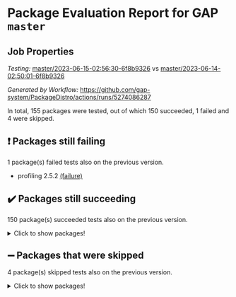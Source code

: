 # Package Evaluation Report for GAP `master`

## Job Properties

*Testing:* [master/2023-06-15-02:56:30-6f8b9326](https://github.com/gap-system/PackageDistro/blob/data/reports/master/2023-06-15-02:56:30-6f8b9326) vs [master/2023-06-14-02:50:01-6f8b9326](https://github.com/gap-system/PackageDistro/blob/data/reports/master/2023-06-14-02:50:01-6f8b9326)

*Generated by Workflow:* https://github.com/gap-system/PackageDistro/actions/runs/5274086287

In total, 155 packages were tested, out of which 150 succeeded, 1 failed and 4 were skipped.

## :exclamation: Packages still failing

1 package(s) failed tests also on the previous version.
- profiling 2.5.2 [(failure)](https://github.com/gap-system/PackageDistro/actions/runs/5274086287/jobs/9538382116)

## :heavy_check_mark: Packages still succeeding

150 package(s) succeeded tests also on the previous version.
<details><summary>Click to show packages!</summary>

- 4ti2interface 2023.02-04 [(success)](https://github.com/gap-system/PackageDistro/actions/runs/5274086287/jobs/9538369986)
- ace 5.6.2 [(success)](https://github.com/gap-system/PackageDistro/actions/runs/5274086287/jobs/9538370071)
- aclib 1.3.2 [(success)](https://github.com/gap-system/PackageDistro/actions/runs/5274086287/jobs/9538370168)
- agt 0.3.1 [(success)](https://github.com/gap-system/PackageDistro/actions/runs/5274086287/jobs/9538370264)
- alnuth 3.2.1 [(success)](https://github.com/gap-system/PackageDistro/actions/runs/5274086287/jobs/9538370360)
- anupq 3.3.0 [(success)](https://github.com/gap-system/PackageDistro/actions/runs/5274086287/jobs/9538370507)
- atlasrep 2.1.6 [(success)](https://github.com/gap-system/PackageDistro/actions/runs/5274086287/jobs/9538370647)
- autodoc 2022.10.20 [(success)](https://github.com/gap-system/PackageDistro/actions/runs/5274086287/jobs/9538370753)
- automata 1.15 [(success)](https://github.com/gap-system/PackageDistro/actions/runs/5274086287/jobs/9538370864)
- automgrp 1.3.2 [(success)](https://github.com/gap-system/PackageDistro/actions/runs/5274086287/jobs/9538370988)
- autpgrp 1.11 [(success)](https://github.com/gap-system/PackageDistro/actions/runs/5274086287/jobs/9538371152)
- cap 2023.05-12 [(success)](https://github.com/gap-system/PackageDistro/actions/runs/5274086287/jobs/9538371285)
- caratinterface 2.3.5 [(success)](https://github.com/gap-system/PackageDistro/actions/runs/5274086287/jobs/9538371388)
- cddinterface 2022.11.01 [(success)](https://github.com/gap-system/PackageDistro/actions/runs/5274086287/jobs/9538371492)
- circle 1.6.6 [(success)](https://github.com/gap-system/PackageDistro/actions/runs/5274086287/jobs/9538371634)
- classicpres 1.22 [(success)](https://github.com/gap-system/PackageDistro/actions/runs/5274086287/jobs/9538371779)
- cohomolo 1.6.11 [(success)](https://github.com/gap-system/PackageDistro/actions/runs/5274086287/jobs/9538371905)
- congruence 1.2.5 [(success)](https://github.com/gap-system/PackageDistro/actions/runs/5274086287/jobs/9538372037)
- corelg 1.56 [(success)](https://github.com/gap-system/PackageDistro/actions/runs/5274086287/jobs/9538372152)
- crime 1.6 [(success)](https://github.com/gap-system/PackageDistro/actions/runs/5274086287/jobs/9538372291)
- crisp 1.4.6 [(success)](https://github.com/gap-system/PackageDistro/actions/runs/5274086287/jobs/9538372423)
- crypting 0.10.4 [(success)](https://github.com/gap-system/PackageDistro/actions/runs/5274086287/jobs/9538372566)
- cryst 4.1.26 [(success)](https://github.com/gap-system/PackageDistro/actions/runs/5274086287/jobs/9538372690)
- crystcat 1.1.10 [(success)](https://github.com/gap-system/PackageDistro/actions/runs/5274086287/jobs/9538372808)
- ctbllib 1.3.6 [(success)](https://github.com/gap-system/PackageDistro/actions/runs/5274086287/jobs/9538372925)
- cubefree 1.19 [(success)](https://github.com/gap-system/PackageDistro/actions/runs/5274086287/jobs/9538373058)
- curlinterface 2.3.2 [(success)](https://github.com/gap-system/PackageDistro/actions/runs/5274086287/jobs/9538373182)
- cvec 2.8.1 [(success)](https://github.com/gap-system/PackageDistro/actions/runs/5274086287/jobs/9538373310)
- datastructures 0.3.0 [(success)](https://github.com/gap-system/PackageDistro/actions/runs/5274086287/jobs/9538373428)
- deepthought 1.0.6 [(success)](https://github.com/gap-system/PackageDistro/actions/runs/5274086287/jobs/9538373568)
- design 1.8 [(success)](https://github.com/gap-system/PackageDistro/actions/runs/5274086287/jobs/9538373699)
- difsets 2.3.1 [(success)](https://github.com/gap-system/PackageDistro/actions/runs/5274086287/jobs/9538373844)
- digraphs 1.6.2 [(success)](https://github.com/gap-system/PackageDistro/actions/runs/5274086287/jobs/9538373977)
- edim 1.3.7 [(success)](https://github.com/gap-system/PackageDistro/actions/runs/5274086287/jobs/9538374128)
- example 4.3.4 [(success)](https://github.com/gap-system/PackageDistro/actions/runs/5274086287/jobs/9538374290)
- examplesforhomalg 2023.02-04 [(success)](https://github.com/gap-system/PackageDistro/actions/runs/5274086287/jobs/9538374407)
- factint 1.6.3 [(success)](https://github.com/gap-system/PackageDistro/actions/runs/5274086287/jobs/9538374518)
- ferret 1.0.9 [(success)](https://github.com/gap-system/PackageDistro/actions/runs/5274086287/jobs/9538374634)
- fga 1.5.0 [(success)](https://github.com/gap-system/PackageDistro/actions/runs/5274086287/jobs/9538374771)
- fining 1.5.5 [(success)](https://github.com/gap-system/PackageDistro/actions/runs/5274086287/jobs/9538374877)
- float 1.0.3 [(success)](https://github.com/gap-system/PackageDistro/actions/runs/5274086287/jobs/9538375012)
- format 1.4.3 [(success)](https://github.com/gap-system/PackageDistro/actions/runs/5274086287/jobs/9538375135)
- forms 1.2.9 [(success)](https://github.com/gap-system/PackageDistro/actions/runs/5274086287/jobs/9538375251)
- fplsa 1.2.6 [(success)](https://github.com/gap-system/PackageDistro/actions/runs/5274086287/jobs/9538375354)
- fr 2.4.12 [(success)](https://github.com/gap-system/PackageDistro/actions/runs/5274086287/jobs/9538375485)
- francy 2.0.3 [(success)](https://github.com/gap-system/PackageDistro/actions/runs/5274086287/jobs/9538375598)
- fwtree 1.3 [(success)](https://github.com/gap-system/PackageDistro/actions/runs/5274086287/jobs/9538375722)
- gapdoc 1.6.6 [(success)](https://github.com/gap-system/PackageDistro/actions/runs/5274086287/jobs/9538375851)
- gauss 2023.02-04 [(success)](https://github.com/gap-system/PackageDistro/actions/runs/5274086287/jobs/9538376006)
- gaussforhomalg 2023.02-04 [(success)](https://github.com/gap-system/PackageDistro/actions/runs/5274086287/jobs/9538376131)
- gbnp 1.0.5 [(success)](https://github.com/gap-system/PackageDistro/actions/runs/5274086287/jobs/9538376242)
- generalizedmorphismsforcap 2023.03-01 [(success)](https://github.com/gap-system/PackageDistro/actions/runs/5274086287/jobs/9538376366)
- genss 1.6.8 [(success)](https://github.com/gap-system/PackageDistro/actions/runs/5274086287/jobs/9538376487)
- gradedmodules 2023.02-04 [(success)](https://github.com/gap-system/PackageDistro/actions/runs/5274086287/jobs/9538376627)
- gradedringforhomalg 2023.02-04 [(success)](https://github.com/gap-system/PackageDistro/actions/runs/5274086287/jobs/9538376755)
- grape 4.9.0 [(success)](https://github.com/gap-system/PackageDistro/actions/runs/5274086287/jobs/9538376882)
- groupoids 1.73 [(success)](https://github.com/gap-system/PackageDistro/actions/runs/5274086287/jobs/9538377015)
- grpconst 2.6.4 [(success)](https://github.com/gap-system/PackageDistro/actions/runs/5274086287/jobs/9538377123)
- guarana 0.96.3 [(success)](https://github.com/gap-system/PackageDistro/actions/runs/5274086287/jobs/9538377255)
- guava 3.18 [(success)](https://github.com/gap-system/PackageDistro/actions/runs/5274086287/jobs/9538377365)
- hap 1.56 [(success)](https://github.com/gap-system/PackageDistro/actions/runs/5274086287/jobs/9538377486)
- hapcryst 0.1.15 [(success)](https://github.com/gap-system/PackageDistro/actions/runs/5274086287/jobs/9538377594)
- hecke 1.5.3 [(success)](https://github.com/gap-system/PackageDistro/actions/runs/5274086287/jobs/9538377674)
- help 3.5 [(success)](https://github.com/gap-system/PackageDistro/actions/runs/5274086287/jobs/9538377849)
- homalg 2023.02-05 [(success)](https://github.com/gap-system/PackageDistro/actions/runs/5274086287/jobs/9538377940)
- homalgtocas 2023.02-04 [(success)](https://github.com/gap-system/PackageDistro/actions/runs/5274086287/jobs/9538378024)
- idrel 2.45 [(success)](https://github.com/gap-system/PackageDistro/actions/runs/5274086287/jobs/9538378189)
- images 1.3.1 [(success)](https://github.com/gap-system/PackageDistro/actions/runs/5274086287/jobs/9538378292)
- intpic 0.3.0 [(success)](https://github.com/gap-system/PackageDistro/actions/runs/5274086287/jobs/9538378388)
- io 4.8.1 [(success)](https://github.com/gap-system/PackageDistro/actions/runs/5274086287/jobs/9538378478)
- io_forhomalg 2023.02-04 [(success)](https://github.com/gap-system/PackageDistro/actions/runs/5274086287/jobs/9538378576)
- irredsol 1.4.4 [(success)](https://github.com/gap-system/PackageDistro/actions/runs/5274086287/jobs/9538378662)
- json 2.1.1 [(success)](https://github.com/gap-system/PackageDistro/actions/runs/5274086287/jobs/9538378761)
- jupyterkernel 1.5.0 [(success)](https://github.com/gap-system/PackageDistro/actions/runs/5274086287/jobs/9538378850)
- jupyterviz 1.5.6 [(success)](https://github.com/gap-system/PackageDistro/actions/runs/5274086287/jobs/9538378949)
- kan 1.35 [(success)](https://github.com/gap-system/PackageDistro/actions/runs/5274086287/jobs/9538379051)
- kbmag 1.5.11 [(success)](https://github.com/gap-system/PackageDistro/actions/runs/5274086287/jobs/9538379148)
- laguna 3.9.6 [(success)](https://github.com/gap-system/PackageDistro/actions/runs/5274086287/jobs/9538379263)
- liealgdb 2.2.1 [(success)](https://github.com/gap-system/PackageDistro/actions/runs/5274086287/jobs/9538379357)
- liepring 2.8 [(success)](https://github.com/gap-system/PackageDistro/actions/runs/5274086287/jobs/9538379435)
- liering 2.4.2 [(success)](https://github.com/gap-system/PackageDistro/actions/runs/5274086287/jobs/9538379521)
- linearalgebraforcap 2023.06-01 [(success)](https://github.com/gap-system/PackageDistro/actions/runs/5274086287/jobs/9538379643)
- localizeringforhomalg 2023.02-04 [(success)](https://github.com/gap-system/PackageDistro/actions/runs/5274086287/jobs/9538379733)
- loops 3.4.3 [(success)](https://github.com/gap-system/PackageDistro/actions/runs/5274086287/jobs/9538379844)
- lpres 1.0.3 [(success)](https://github.com/gap-system/PackageDistro/actions/runs/5274086287/jobs/9538379921)
- majoranaalgebras 1.5.1 [(success)](https://github.com/gap-system/PackageDistro/actions/runs/5274086287/jobs/9538380020)
- mapclass 1.4.6 [(success)](https://github.com/gap-system/PackageDistro/actions/runs/5274086287/jobs/9538380125)
- matgrp 0.70 [(success)](https://github.com/gap-system/PackageDistro/actions/runs/5274086287/jobs/9538380224)
- matricesforhomalg 2023.02-04 [(success)](https://github.com/gap-system/PackageDistro/actions/runs/5274086287/jobs/9538380312)
- modisom 2.5.4 [(success)](https://github.com/gap-system/PackageDistro/actions/runs/5274086287/jobs/9538380402)
- modulepresentationsforcap 2023.06-01 [(success)](https://github.com/gap-system/PackageDistro/actions/runs/5274086287/jobs/9538380493)
- modules 2023.02-04 [(success)](https://github.com/gap-system/PackageDistro/actions/runs/5274086287/jobs/9538380580)
- monoidalcategories 2023.05-03 [(success)](https://github.com/gap-system/PackageDistro/actions/runs/5274086287/jobs/9538380665)
- nconvex 2022.09-01 [(success)](https://github.com/gap-system/PackageDistro/actions/runs/5274086287/jobs/9538380766)
- nilmat 1.4.2 [(success)](https://github.com/gap-system/PackageDistro/actions/runs/5274086287/jobs/9538380856)
- nock 1.5 [(success)](https://github.com/gap-system/PackageDistro/actions/runs/5274086287/jobs/9538380966)
- normalizinterface 1.3.6 [(success)](https://github.com/gap-system/PackageDistro/actions/runs/5274086287/jobs/9538381055)
- nq 2.5.10 [(success)](https://github.com/gap-system/PackageDistro/actions/runs/5274086287/jobs/9538381154)
- numericalsgps 1.3.1 [(success)](https://github.com/gap-system/PackageDistro/actions/runs/5274086287/jobs/9538381238)
- openmath 11.5.3 [(success)](https://github.com/gap-system/PackageDistro/actions/runs/5274086287/jobs/9538381343)
- orb 4.9.0 [(success)](https://github.com/gap-system/PackageDistro/actions/runs/5274086287/jobs/9538381439)
- packagemanager 1.4.1 [(success)](https://github.com/gap-system/PackageDistro/actions/runs/5274086287/jobs/9538381543)
- patternclass 2.4.3 [(success)](https://github.com/gap-system/PackageDistro/actions/runs/5274086287/jobs/9538381647)
- permut 2.0.4 [(success)](https://github.com/gap-system/PackageDistro/actions/runs/5274086287/jobs/9538381730)
- polenta 1.3.10 [(success)](https://github.com/gap-system/PackageDistro/actions/runs/5274086287/jobs/9538381838)
- polymaking 0.8.6 [(success)](https://github.com/gap-system/PackageDistro/actions/runs/5274086287/jobs/9538381945)
- primgrp 3.4.4 [(success)](https://github.com/gap-system/PackageDistro/actions/runs/5274086287/jobs/9538382029)
- qpa 1.34 [(success)](https://github.com/gap-system/PackageDistro/actions/runs/5274086287/jobs/9538382210)
- quagroup 1.8.3 [(success)](https://github.com/gap-system/PackageDistro/actions/runs/5274086287/jobs/9538382327)
- radiroot 2.9 [(success)](https://github.com/gap-system/PackageDistro/actions/runs/5274086287/jobs/9538382414)
- rcwa 4.7.1 [(success)](https://github.com/gap-system/PackageDistro/actions/runs/5274086287/jobs/9538382499)
- rds 1.8 [(success)](https://github.com/gap-system/PackageDistro/actions/runs/5274086287/jobs/9538382604)
- recog 1.4.2 [(success)](https://github.com/gap-system/PackageDistro/actions/runs/5274086287/jobs/9538382713)
- repndecomp 1.3.0 [(success)](https://github.com/gap-system/PackageDistro/actions/runs/5274086287/jobs/9538382813)
- repsn 3.1.1 [(success)](https://github.com/gap-system/PackageDistro/actions/runs/5274086287/jobs/9538382907)
- resclasses 4.7.3 [(success)](https://github.com/gap-system/PackageDistro/actions/runs/5274086287/jobs/9538383017)
- ringsforhomalg 2023.02-05 [(success)](https://github.com/gap-system/PackageDistro/actions/runs/5274086287/jobs/9538383123)
- sco 2023.02-04 [(success)](https://github.com/gap-system/PackageDistro/actions/runs/5274086287/jobs/9538383218)
- scscp 2.4.1 [(success)](https://github.com/gap-system/PackageDistro/actions/runs/5274086287/jobs/9538383315)
- semigroups 5.2.1 [(success)](https://github.com/gap-system/PackageDistro/actions/runs/5274086287/jobs/9538383460)
- sglppow 2.3 [(success)](https://github.com/gap-system/PackageDistro/actions/runs/5274086287/jobs/9538383554)
- sgpviz 0.999.5 [(success)](https://github.com/gap-system/PackageDistro/actions/runs/5274086287/jobs/9538383663)
- simpcomp 2.1.14 [(success)](https://github.com/gap-system/PackageDistro/actions/runs/5274086287/jobs/9538383768)
- singular 2023.02.09 [(success)](https://github.com/gap-system/PackageDistro/actions/runs/5274086287/jobs/9538383881)
- sl2reps 1.1 [(success)](https://github.com/gap-system/PackageDistro/actions/runs/5274086287/jobs/9538383993)
- sla 1.5.3 [(success)](https://github.com/gap-system/PackageDistro/actions/runs/5274086287/jobs/9538384098)
- smallgrp 1.5.3 [(success)](https://github.com/gap-system/PackageDistro/actions/runs/5274086287/jobs/9538384193)
- smallsemi 0.6.13 [(success)](https://github.com/gap-system/PackageDistro/actions/runs/5274086287/jobs/9538384310)
- sonata 2.9.6 [(success)](https://github.com/gap-system/PackageDistro/actions/runs/5274086287/jobs/9538384436)
- sophus 1.27 [(success)](https://github.com/gap-system/PackageDistro/actions/runs/5274086287/jobs/9538384569)
- spinsym 1.5.2 [(success)](https://github.com/gap-system/PackageDistro/actions/runs/5274086287/jobs/9538384694)
- standardff 0.9.4 [(success)](https://github.com/gap-system/PackageDistro/actions/runs/5274086287/jobs/9538384799)
- symbcompcc 1.3.2 [(success)](https://github.com/gap-system/PackageDistro/actions/runs/5274086287/jobs/9538384928)
- thelma 1.3 [(success)](https://github.com/gap-system/PackageDistro/actions/runs/5274086287/jobs/9538385049)
- tomlib 1.2.9 [(success)](https://github.com/gap-system/PackageDistro/actions/runs/5274086287/jobs/9538385172)
- toolsforhomalg 2023.05-01 [(success)](https://github.com/gap-system/PackageDistro/actions/runs/5274086287/jobs/9538385284)
- toric 1.9.5 [(success)](https://github.com/gap-system/PackageDistro/actions/runs/5274086287/jobs/9538385392)
- toricvarieties 2022.07.13 [(success)](https://github.com/gap-system/PackageDistro/actions/runs/5274086287/jobs/9538385517)
- transgrp 3.6.4 [(success)](https://github.com/gap-system/PackageDistro/actions/runs/5274086287/jobs/9538385634)
- ugaly 4.0.3 [(success)](https://github.com/gap-system/PackageDistro/actions/runs/5274086287/jobs/9538385766)
- unipot 1.5 [(success)](https://github.com/gap-system/PackageDistro/actions/runs/5274086287/jobs/9538385886)
- unitlib 4.2.0 [(success)](https://github.com/gap-system/PackageDistro/actions/runs/5274086287/jobs/9538385999)
- utils 0.82 [(success)](https://github.com/gap-system/PackageDistro/actions/runs/5274086287/jobs/9538386113)
- uuid 0.7 [(success)](https://github.com/gap-system/PackageDistro/actions/runs/5274086287/jobs/9538386238)
- walrus 0.9991 [(success)](https://github.com/gap-system/PackageDistro/actions/runs/5274086287/jobs/9538386357)
- wedderga 4.10.4 [(success)](https://github.com/gap-system/PackageDistro/actions/runs/5274086287/jobs/9538386495)
- xmod 2.91 [(success)](https://github.com/gap-system/PackageDistro/actions/runs/5274086287/jobs/9538386614)
- xmodalg 1.23 [(success)](https://github.com/gap-system/PackageDistro/actions/runs/5274086287/jobs/9538386732)
- yangbaxter 0.10.3 [(success)](https://github.com/gap-system/PackageDistro/actions/runs/5274086287/jobs/9538386835)
- zeromqinterface 0.14 [(success)](https://github.com/gap-system/PackageDistro/actions/runs/5274086287/jobs/9538386977)
</details>

## :heavy_minus_sign: Packages that were skipped

4 package(s) skipped tests also on the previous version.
<details><summary>Click to show packages!</summary>

- browse 1.8.21 [(skipped)](https://github.com/gap-system/PackageDistro/actions/runs/5274086287/jobs/9538187616)
- itc 1.5.1 [(skipped)](https://github.com/gap-system/PackageDistro/actions/runs/5274086287/jobs/9538187616)
- polycyclic 2.16 [(skipped)](https://github.com/gap-system/PackageDistro/actions/runs/5274086287/jobs/9538187616)
- xgap 4.31 [(skipped)](https://github.com/gap-system/PackageDistro/actions/runs/5274086287/jobs/9538187616)
</details>

